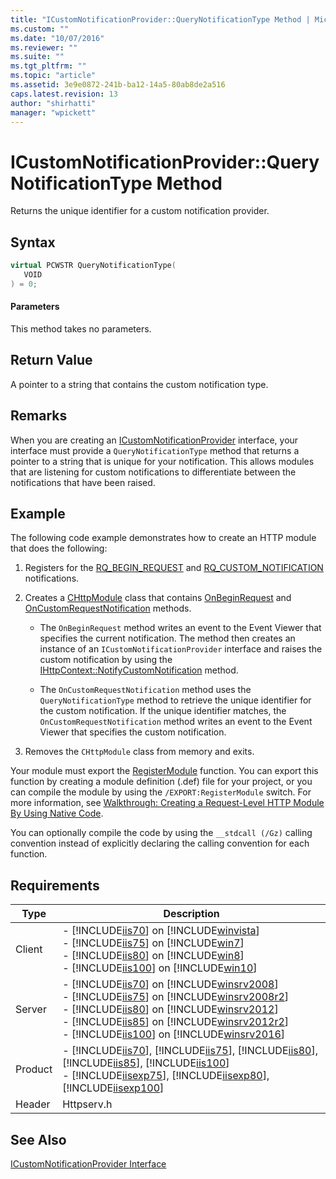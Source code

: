 ```yaml
---
title: "ICustomNotificationProvider::QueryNotificationType Method | Microsoft Docs"
ms.custom: ""
ms.date: "10/07/2016"
ms.reviewer: ""
ms.suite: ""
ms.tgt_pltfrm: ""
ms.topic: "article"
ms.assetid: 3e9e0872-241b-ba12-14a5-80ab8de2a516
caps.latest.revision: 13
author: "shirhatti"
manager: "wpickett"
---
```

# ICustomNotificationProvider::QueryNotificationType Method
Returns the unique identifier for a custom notification provider.  
  
## Syntax  
  
```cpp  
virtual PCWSTR QueryNotificationType(  
   VOID  
) = 0;  
```  
  
#### Parameters  
 This method takes no parameters.  
  
## Return Value  
 A pointer to a string that contains the custom notification type.  
  
## Remarks  
 When you are creating an [ICustomNotificationProvider](../../../webdevelopment-reference\native-code-api\webdev-native-api-reference/icustomnotificationprovider-interface.md) interface, your interface must provide a `QueryNotificationType` method that returns a pointer to a string that is unique for your notification. This allows modules that are listening for custom notifications to differentiate between the notifications that have been raised.  
  
## Example  
 The following code example demonstrates how to create an HTTP module that does the following:  
  
1.  Registers for the [RQ_BEGIN_REQUEST](../../../webdevelopment-reference\native-code-api\webdev-native-api-reference/request-processing-constants.md) and [RQ_CUSTOM_NOTIFICATION](../../../webdevelopment-reference\native-code-api\webdev-native-api-reference/request-processing-constants.md) notifications.  
  
2.  Creates a [CHttpModule](../../../webdevelopment-reference\native-code-api\webdev-native-api-reference/chttpmodule-class.md) class that contains [OnBeginRequest](../../../webdevelopment-reference\native-code-api\webdev-native-api-reference/chttpmodule-onbeginrequest-method.md) and [OnCustomRequestNotification](../../../webdevelopment-reference\native-code-api\webdev-native-api-reference/chttpmodule-oncustomrequestnotification-method.md) methods.  
  
    -   The `OnBeginRequest` method writes an event to the Event Viewer that specifies the current notification. The method then creates an instance of an `ICustomNotificationProvider` interface and raises the custom notification by using the [IHttpContext::NotifyCustomNotification](../../../webdevelopment-reference\native-code-api\webdev-native-api-reference/ihttpcontext-notifycustomnotification-method.md) method.  
  
    -   The `OnCustomRequestNotification` method uses the `QueryNotificationType` method to retrieve the unique identifier for the custom notification. If the unique identifier matches, the `OnCustomRequestNotification` method writes an event to the Event Viewer that specifies the custom notification.  
  
3.  Removes the `CHttpModule` class from memory and exits.  
  
<!-- TODO: review snippet reference  [!CODE [IHttpContextNotifyCustomNotification#1](IHttpContextNotifyCustomNotification#1)]  -->  
  
 Your module must export the [RegisterModule](../../../webdevelopment-reference\native-code-api\webdev-native-api-reference/pfn-registermodule-function.md) function. You can export this function by creating a module definition (.def) file for your project, or you can compile the module by using the `/EXPORT:RegisterModule` switch. For more information, see [Walkthrough: Creating a Request-Level HTTP Module By Using Native Code](../../../webdevelopment-reference\native-code-development-overview\native-code-dev-overview/walkthrough-creating-a-request-level-http-module-by-using-native-code.md).  
  
 You can optionally compile the code by using the `__stdcall (/Gz)` calling convention instead of explicitly declaring the calling convention for each function.  
  
## Requirements  
  
|Type|Description|  
|----------|-----------------|  
|Client|-   [!INCLUDE[iis70](../../../wmi-provider/includes/iis70-md.md)] on [!INCLUDE[winvista](../../../wmi-provider/includes/winvista-md.md)]<br />-   [!INCLUDE[iis75](../../../wmi-provider/includes/iis75-md.md)] on [!INCLUDE[win7](../../../wmi-provider/includes/win7-md.md)]<br />-   [!INCLUDE[iis80](../../../wmi-provider/includes/iis80-md.md)] on [!INCLUDE[win8](../../../wmi-provider/includes/win8-md.md)]<br />-   [!INCLUDE[iis100](../../../wmi-provider/includes/iis100-md.md)] on [!INCLUDE[win10](../../../wmi-provider/includes/win10-md.md)]|  
|Server|-   [!INCLUDE[iis70](../../../wmi-provider/includes/iis70-md.md)] on [!INCLUDE[winsrv2008](../../../wmi-provider/includes/winsrv2008-md.md)]<br />-   [!INCLUDE[iis75](../../../wmi-provider/includes/iis75-md.md)] on [!INCLUDE[winsrv2008r2](../../../wmi-provider/includes/winsrv2008r2-md.md)]<br />-   [!INCLUDE[iis80](../../../wmi-provider/includes/iis80-md.md)] on [!INCLUDE[winsrv2012](../../../wmi-provider/includes/winsrv2012-md.md)]<br />-   [!INCLUDE[iis85](../../../wmi-provider/includes/iis85-md.md)] on [!INCLUDE[winsrv2012r2](../../../wmi-provider/includes/winsrv2012r2-md.md)]<br />-   [!INCLUDE[iis100](../../../wmi-provider/includes/iis100-md.md)] on [!INCLUDE[winsrv2016](../../../wmi-provider/includes/winsrv2016-md.md)]|  
|Product|-   [!INCLUDE[iis70](../../../wmi-provider/includes/iis70-md.md)], [!INCLUDE[iis75](../../../wmi-provider/includes/iis75-md.md)], [!INCLUDE[iis80](../../../wmi-provider/includes/iis80-md.md)], [!INCLUDE[iis85](../../../wmi-provider/includes/iis85-md.md)], [!INCLUDE[iis100](../../../wmi-provider/includes/iis100-md.md)]<br />-   [!INCLUDE[iisexp75](../../../webdevelopment-reference\native-code-api\webdev-native-api-reference/includes/iisexp75-md.md)], [!INCLUDE[iisexp80](../../../webdevelopment-reference\native-code-api\webdev-native-api-reference/includes/iisexp80-md.md)], [!INCLUDE[iisexp100](../../../webdevelopment-reference\native-code-api\webdev-native-api-reference/includes/iisexp100-md.md)]|  
|Header|Httpserv.h|  
  
## See Also  
 [ICustomNotificationProvider Interface](../../../webdevelopment-reference\native-code-api\webdev-native-api-reference/icustomnotificationprovider-interface.md)